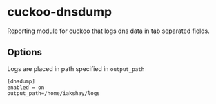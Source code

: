 # cuckoo-dnsdump
Reporting module for cuckoo that logs dns data in tab separated fields.

## Options

Logs are placed in path specified in `output_path`
```
[dnsdump]
enabled = on
output_path=/home/iakshay/logs
```
